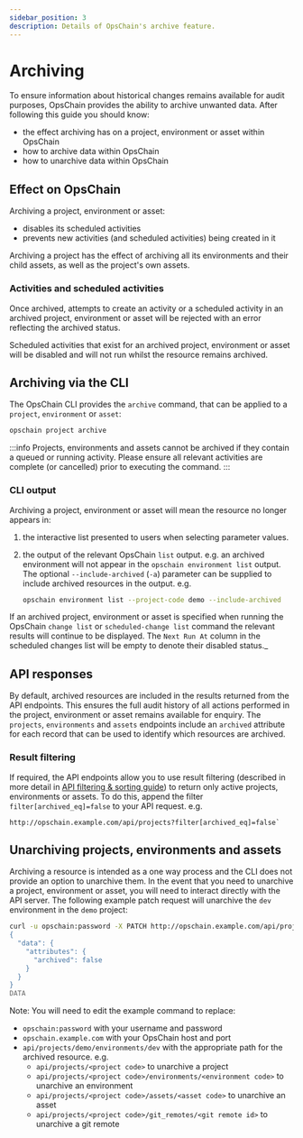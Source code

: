 ```yaml
---
sidebar_position: 3
description: Details of OpsChain's archive feature.
---
```


# Archiving

To ensure information about historical changes remains available for audit purposes, OpsChain provides the ability to archive unwanted data. After following this guide you should know:

- the effect archiving has on a project, environment or asset within OpsChain
- how to archive data within OpsChain
- how to unarchive data within OpsChain

## Effect on OpsChain

Archiving a project, environment or asset:

- disables its scheduled activities
- prevents new activities (and scheduled activities) being created in it

Archiving a project has the effect of archiving all its environments and their child assets, as well as the project's own assets.

### Activities and scheduled activities

Once archived, attempts to create an activity or a scheduled activity in an archived project, environment or asset will be rejected with an error reflecting the archived status.

Scheduled activities that exist for an archived project, environment or asset will be disabled and will not run whilst the resource remains archived.

## Archiving via the CLI

The OpsChain CLI provides the `archive` command, that can be applied to a `project`, `environment` or `asset`:

```bash
opschain project archive
```

:::info
Projects, environments and assets cannot be archived if they contain a queued or running activity. Please ensure all relevant activities are complete (or cancelled) prior to executing the command.
:::

### CLI output

Archiving a project, environment or asset will mean the resource no longer appears in:

1. the interactive list presented to users when selecting parameter values.
2. the output of the relevant OpsChain `list` output. e.g. an archived environment will not appear in the `opschain environment list` output. The optional `--include-archived` (`-a`) parameter can be supplied to include archived resources in the output. e.g.

    ```bash
    opschain environment list --project-code demo --include-archived
    ```

If an archived project, environment or asset is specified when running the OpsChain `change list` or `scheduled-change list` command the relevant results will continue to be displayed. The `Next Run At` column in the scheduled changes list will be empty to denote their disabled status._

## API responses

By default, archived resources are included in the results returned from the API endpoints. This ensures the full audit history of all actions performed in the project, environment or asset remains available for enquiry. The `projects`, `environments` and `assets` endpoints include an `archived` attribute for each record that can be used to identify which resources are archived.

### Result filtering

If required, the API endpoints allow you to use result filtering (described in more detail in [API filtering & sorting guide](/advanced/api/api-filtering.md)) to return only active projects, environments or assets. To do this, append the filter `filter[archived_eq]=false` to your API request. e.g.

```text
http://opschain.example.com/api/projects?filter[archived_eq]=false`
```

## Unarchiving projects, environments and assets

Archiving a resource is intended as a one way process and the CLI does not provide an option to unarchive them. In the event that you need to unarchive a project, environment or asset, you will need to interact directly with the API server. The following example patch request will unarchive the `dev` environment in the `demo` project:

```bash
curl -u opschain:password -X PATCH http://opschain.example.com/api/projects/demo/environments/dev -H "Accept: application/vnd.api+json" -H "Content-Type: application/vnd.api+json" --data-binary @- <<DATA
{
  "data": {
    "attributes": {
      "archived": false
    }
  }
}
DATA
```

Note: You will need to edit the example command to replace:

- `opschain:password` with your username and password
- `opschain.example.com` with your OpsChain host and port
- `api/projects/demo/environments/dev` with the appropriate path for the archived resource. e.g.
  - `api/projects/<project code>` to unarchive a project
  - `api/projects/<project code>/environments/<environment code>` to unarchive an environment
  - `api/projects/<project code>/assets/<asset code>` to unarchive an asset
  - `api/projects/<project code>/git_remotes/<git remote id>` to unarchive a git remote
